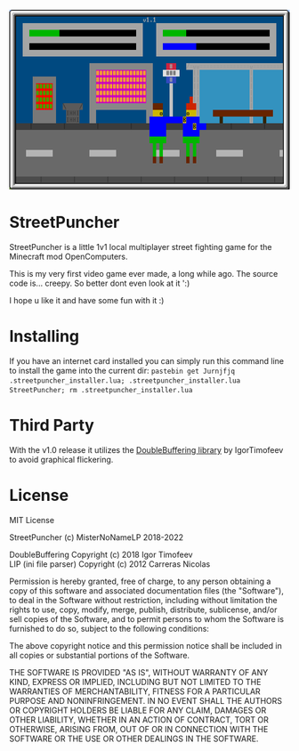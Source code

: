 ![](https://raw.githubusercontent.com/MisterNoNameLP/StreetFucker/main/pics/streetPuncher.png)

# StreetPuncher
StreetPuncher is a little 1v1 local multiplayer street fighting game for the Minecraft mod OpenComputers.

This is my very first video game ever made, a long while ago.
The source code is... creepy. So better dont even look at it ':)

I hope u like it and have some fun with it :)

# Installing
If you have an internet card installed you can simply run this command line to install the game into the current dir:
`pastebin get Jurnjfjq .streetpuncher_installer.lua; .streetpuncher_installer.lua StreetPuncher; rm .streetpuncher_installer.lua`

# Third Party
With the v1.0 release it utilizes the [DoubleBuffering library](https://github.com/IgorTimofeev/DoubleBuffering) by IgorTimofeev to avoid graphical flickering.

# License
MIT License

StreetPuncher (c) MisterNoNameLP 2018-2022  

DoubleBuffering Copyright (c) 2018 Igor Timofeev  
LIP (ini file parser) Copyright (c) 2012 Carreras Nicolas  

Permission is hereby granted, free of charge, to any person obtaining a copy
of this software and associated documentation files (the "Software"), to deal
in the Software without restriction, including without limitation the rights
to use, copy, modify, merge, publish, distribute, sublicense, and/or sell
copies of the Software, and to permit persons to whom the Software is
furnished to do so, subject to the following conditions:

The above copyright notice and this permission notice shall be included in all
copies or substantial portions of the Software.

THE SOFTWARE IS PROVIDED "AS IS", WITHOUT WARRANTY OF ANY KIND, EXPRESS OR
IMPLIED, INCLUDING BUT NOT LIMITED TO THE WARRANTIES OF MERCHANTABILITY,
FITNESS FOR A PARTICULAR PURPOSE AND NONINFRINGEMENT. IN NO EVENT SHALL THE
AUTHORS OR COPYRIGHT HOLDERS BE LIABLE FOR ANY CLAIM, DAMAGES OR OTHER
LIABILITY, WHETHER IN AN ACTION OF CONTRACT, TORT OR OTHERWISE, ARISING FROM,
OUT OF OR IN CONNECTION WITH THE SOFTWARE OR THE USE OR OTHER DEALINGS IN THE
SOFTWARE.